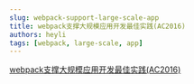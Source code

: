 ```yaml
---
slug: webpack-support-large-scale-app
title: webpack支撑大规模应用开发最佳实践(AC2016)
authors: heyli
tags: [webpack, large-scale, app]
---
```


[webpack支撑大规模应用开发最佳实践(AC2016)](./Webpack支撑大规模应用开发最佳实践.pptx)